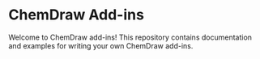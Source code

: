 # ChemDraw Add-ins
Welcome to ChemDraw add-ins! This repository contains documentation and examples for writing your own ChemDraw add-ins.
